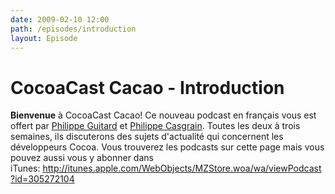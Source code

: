 ```yaml
---
date: 2009-02-10 12:00
path: /episodes/introduction
layout: Episode
---
```

# CocoaCast Cacao - Introduction
<p><strong>Bienvenue</strong> à CocoaCast Cacao! Ce nouveau podcast en français vous est offert par <a href="https://twitter.com/cacaocast">Philippe Guitard</a> et <a href="https://twitter.com/philippec">Philippe Casgrain</a>. Toutes les deux à trois semaines, ils discuterons des sujets d'actualité qui concernent les développeurs Cocoa. Vous trouverez les podcasts sur cette page mais vous pouvez aussi vous y abonner dans iTunes: <a href="http://itunes.apple.com/WebObjects/MZStore.woa/wa/viewPodcast?id=305272104" title="http://itunes.apple.com/WebObjects/MZStore.woa/wa/viewPodcast?id=305272104">http://itunes.apple.com/WebObjects/MZStore.woa/wa/viewPodcast?id=305272104</a></p>
